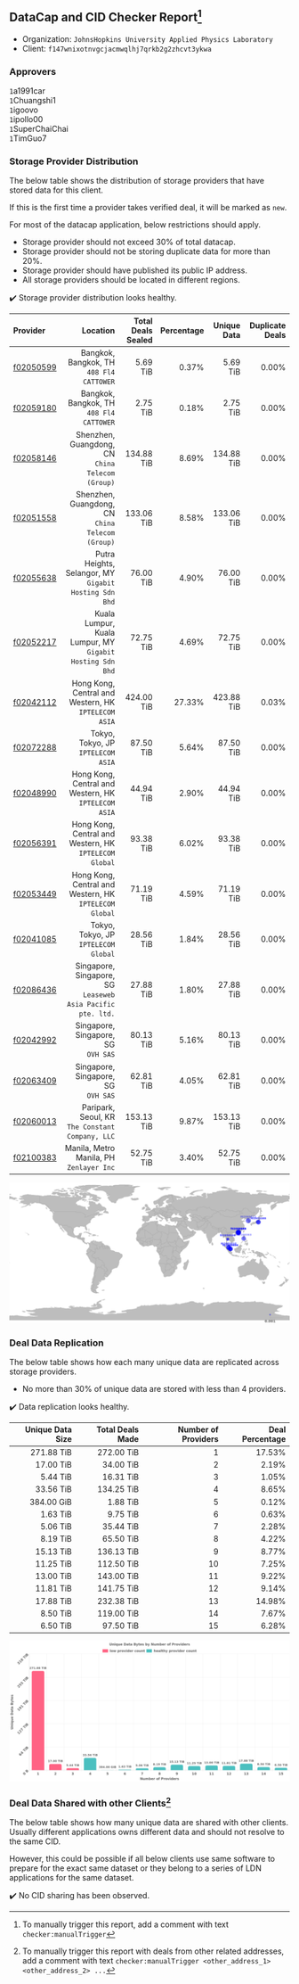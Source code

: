 ## DataCap and CID Checker Report[^1]
 - Organization: `JohnsHopkins University Applied Physics Laboratory`
 - Client: `f147wnixotnvgcjacmwqlhj7qrkb2g2zhcvt3ykwa`
### Approvers
`1`a1991car<br/>`1`Chuangshi1<br/>`1`igoovo<br/>`1`ipollo00<br/>`1`SuperChaiChai<br/>`1`TimGuo7

### Storage Provider Distribution
The below table shows the distribution of storage providers that have stored data for this client.

If this is the first time a provider takes verified deal, it will be marked as `new`.

For most of the datacap application, below restrictions should apply.
 - Storage provider should not exceed 30% of total datacap.
 - Storage provider should not be storing duplicate data for more than 20%.
 - Storage provider should have published its public IP address.
 - All storage providers should be located in different regions.

✔️ Storage provider distribution looks healthy.

| Provider                                              |                                                       Location | Total Deals Sealed | Percentage | Unique Data | Duplicate Deals |
| :---------------------------------------------------- | -------------------------------------------------------------: | -----------------: | ---------: | ----------: | --------------: |
| [f02050599](https://filfox.info/en/address/f02050599) |                    Bangkok, Bangkok, TH<br/>`408 Fl4 CATTOWER` |           5.69 TiB |      0.37% |    5.69 TiB |           0.00% |
| [f02059180](https://filfox.info/en/address/f02059180) |                    Bangkok, Bangkok, TH<br/>`408 Fl4 CATTOWER` |           2.75 TiB |      0.18% |    2.75 TiB |           0.00% |
| [f02058146](https://filfox.info/en/address/f02058146) |            Shenzhen, Guangdong, CN<br/>`China Telecom (Group)` |         134.88 TiB |      8.69% |  134.88 TiB |           0.00% |
| [f02051558](https://filfox.info/en/address/f02051558) |            Shenzhen, Guangdong, CN<br/>`China Telecom (Group)` |         133.06 TiB |      8.58% |  133.06 TiB |           0.00% |
| [f02055638](https://filfox.info/en/address/f02055638) |      Putra Heights, Selangor, MY<br/>`Gigabit Hosting Sdn Bhd` |          76.00 TiB |      4.90% |   76.00 TiB |           0.00% |
| [f02052217](https://filfox.info/en/address/f02052217) |   Kuala Lumpur, Kuala Lumpur, MY<br/>`Gigabit Hosting Sdn Bhd` |          72.75 TiB |      4.69% |   72.75 TiB |           0.00% |
| [f02042112](https://filfox.info/en/address/f02042112) |        Hong Kong, Central and Western, HK<br/>`IPTELECOM ASIA` |         424.00 TiB |     27.33% |  423.88 TiB |           0.03% |
| [f02072288](https://filfox.info/en/address/f02072288) |                          Tokyo, Tokyo, JP<br/>`IPTELECOM ASIA` |          87.50 TiB |      5.64% |   87.50 TiB |           0.00% |
| [f02048990](https://filfox.info/en/address/f02048990) |        Hong Kong, Central and Western, HK<br/>`IPTELECOM ASIA` |          44.94 TiB |      2.90% |   44.94 TiB |           0.00% |
| [f02056391](https://filfox.info/en/address/f02056391) |      Hong Kong, Central and Western, HK<br/>`IPTELECOM Global` |          93.38 TiB |      6.02% |   93.38 TiB |           0.00% |
| [f02053449](https://filfox.info/en/address/f02053449) |      Hong Kong, Central and Western, HK<br/>`IPTELECOM Global` |          71.19 TiB |      4.59% |   71.19 TiB |           0.00% |
| [f02041085](https://filfox.info/en/address/f02041085) |                        Tokyo, Tokyo, JP<br/>`IPTELECOM Global` |          28.56 TiB |      1.84% |   28.56 TiB |           0.00% |
| [f02086436](https://filfox.info/en/address/f02086436) | Singapore, Singapore, SG<br/>`Leaseweb Asia Pacific pte. ltd.` |          27.88 TiB |      1.80% |   27.88 TiB |           0.00% |
| [f02042992](https://filfox.info/en/address/f02042992) |                         Singapore, Singapore, SG<br/>`OVH SAS` |          80.13 TiB |      5.16% |   80.13 TiB |           0.00% |
| [f02063409](https://filfox.info/en/address/f02063409) |                         Singapore, Singapore, SG<br/>`OVH SAS` |          62.81 TiB |      4.05% |   62.81 TiB |           0.00% |
| [f02060013](https://filfox.info/en/address/f02060013) |            Paripark, Seoul, KR<br/>`The Constant Company, LLC` |         153.13 TiB |      9.87% |  153.13 TiB |           0.00% |
| [f02100383](https://filfox.info/en/address/f02100383) |                    Manila, Metro Manila, PH<br/>`Zenlayer Inc` |          52.75 TiB |      3.40% |   52.75 TiB |           0.00% |

<img src="https://raw.githubusercontent.com/data-preservation-programs/filplus-checker-assets/main/filecoin-project/filecoin-plus-large-datasets/issues/1836/1693793530476.png"/>

### Deal Data Replication
The below table shows how each many unique data are replicated across storage providers.

- No more than 30% of unique data are stored with less than 4 providers.

✔️ Data replication looks healthy.

| Unique Data Size | Total Deals Made | Number of Providers | Deal Percentage |
| ---------------: | ---------------: | ------------------: | --------------: |
|       271.88 TiB |       272.00 TiB |                   1 |          17.53% |
|        17.00 TiB |        34.00 TiB |                   2 |           2.19% |
|         5.44 TiB |        16.31 TiB |                   3 |           1.05% |
|        33.56 TiB |       134.25 TiB |                   4 |           8.65% |
|       384.00 GiB |         1.88 TiB |                   5 |           0.12% |
|         1.63 TiB |         9.75 TiB |                   6 |           0.63% |
|         5.06 TiB |        35.44 TiB |                   7 |           2.28% |
|         8.19 TiB |        65.50 TiB |                   8 |           4.22% |
|        15.13 TiB |       136.13 TiB |                   9 |           8.77% |
|        11.25 TiB |       112.50 TiB |                  10 |           7.25% |
|        13.00 TiB |       143.00 TiB |                  11 |           9.22% |
|        11.81 TiB |       141.75 TiB |                  12 |           9.14% |
|        17.88 TiB |       232.38 TiB |                  13 |          14.98% |
|         8.50 TiB |       119.00 TiB |                  14 |           7.67% |
|         6.50 TiB |        97.50 TiB |                  15 |           6.28% |

<img src="https://raw.githubusercontent.com/data-preservation-programs/filplus-checker-assets/main/filecoin-project/filecoin-plus-large-datasets/issues/1836/1693793531273.png"/>

### Deal Data Shared with other Clients[^3]
The below table shows how many unique data are shared with other clients.
Usually different applications owns different data and should not resolve to the same CID.

However, this could be possible if all below clients use same software to prepare for the exact same dataset or they belong to a series of LDN applications for the same dataset.

✔️ No CID sharing has been observed.

[^1]: To manually trigger this report, add a comment with text `checker:manualTrigger`

[^2]: Deals from those addresses are combined into this report as they are specified with `checker:manualTrigger`

[^3]: To manually trigger this report with deals from other related addresses, add a comment with text `checker:manualTrigger <other_address_1> <other_address_2> ...`
